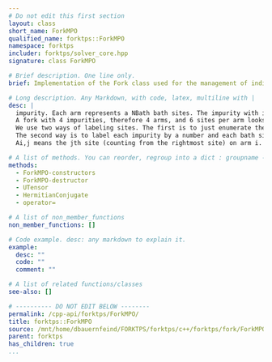 ```yaml
---
# Do not edit this first section
layout: class
short_name: ForkMPO
qualified_name: forktps::ForkMPO
namespace: forktps
includer: forktps/solver_core.hpp
signature: class ForkMPO

# Brief description. One line only.
brief: Implementation of the Fork class used for the management of indices for the forktps. A Fork consists of several impurity sites with an arm attached to each

# Long description. Any Markdown, with code, latex, multiline with |
desc: |
  impurity. Each arm represents a NBath bath sites. The impurity with its arm makes up a chain. Each chain is then connected to the next (and or previous) chain only via connections over the impurity.
  A fork with 4 impurities, therefore 4 arms, and 6 sites per arm looks like: O -- o -- o -- o -- o -- o -- o | O -- o -- o -- o -- o -- o -- o | O -- o -- o -- o -- o -- o -- o | O -- o -- o -- o -- o -- o -- o
  We use two ways of labeling sites. The first is to just enumerate them: 1 -- 2 -- 3 -- 4 -- 5 -- 6 -- 7 | 8 -- 9 -- 10-- 11-- 12-- 13-- 14 | 15-- 16-- 17-- 18-- 19-- 20-- 21 | 22-- 23-- 24-- 25-- 26-- 27-- 28
  The second way is to label each impurity by a number and each bath site by its arm and an additional bath index. It is convention to start counting the sites of each arm starting from the right, i.e.: away from the impurity: I1 -- A1,6 -- A1,5 -- A1,4 -- A1,3 -- A1,2 -- A1,1 | I2 -- A2,6 -- A2,5 -- A2,4 -- A2,3 -- A2,2 -- A2,1 | I3 -- A3,6 -- A3,5 -- A3,4 -- A3,3 -- A3,2 -- A3,1 | I4 -- A4,6 -- A4,5 -- A4,4 -- A4,3 -- A4,2 -- A4,1
  Ai,j means the jth site (counting from the rightmost site) on arm i. The purpose of the fork class is mostly to translate between these 2 ways of labeling sites.

# A list of methods. You can reorder, regroup into a dict : groupname -> list
methods:
  - ForkMPO-constructors
  - ForkMPO-destructor
  - UTensor
  - HermitianConjugate
  - operator=

# A list of non_member_functions
non_member_functions: []

# Code example. desc: any markdown to explain it.
example:
  desc: ""
  code: ""
  comment: ""

# A list of related functions/classes
see-also: []

# ---------- DO NOT EDIT BELOW --------
permalink: /cpp-api/forktps/ForkMPO/
title: forktps::ForkMPO
source: /mnt/home/dbauernfeind/FORKTPS/forktps/c++/forktps/fork/ForkMPO.hpp
parent: forktps
has_children: true
...
```


